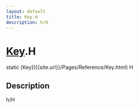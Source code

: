 ```yaml
---
layout: default
title: Key.H
description: h/H
---
```

# [Key]({{site.url}}/Pages/Reference/Key.html).H

<div class='signature' markdown='1'>
static [Key]({{site.url}}/Pages/Reference/Key.html) H
</div>

## Description
h/H


